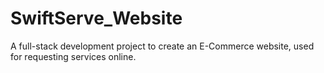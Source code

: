 # SwiftServe_Website
A full-stack development project to create an E-Commerce website, used for requesting services online.
